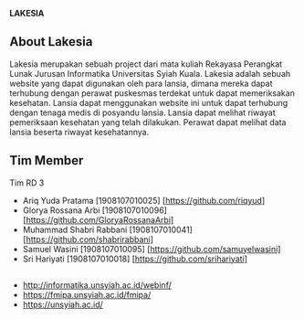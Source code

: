 <h align="center"><b>LAKESIA</b></h>

## About Lakesia

Lakesia merupakan sebuah project dari mata kuliah Rekayasa Perangkat Lunak Jurusan Informatika Universitas Syiah Kuala. Lakesia adalah sebuah website yang dapat digunakan oleh para lansia, dimana mereka dapat terhubung dengan perawat puskesmas terdekat untuk dapat memeriksakan kesehatan. Lansia dapat menggunakan website ini untuk dapat terhubung dengan tenaga medis di posyandu lansia. Lansia dapat melihat riwayat pemeriksaan kesehatan yang telah dilakukan. Perawat dapat melihat data lansia beserta riwayat kesehatannya. 


## Tim Member
Tim RD 3

- Ariq Yuda Pratama [1908107010025] [https://github.com/riqyud]
- Glorya Rossana Arbi [1908107010096] [https://github.com/GloryaRossanaArbi]
- Muhammad Shabri Rabbani [1908107010041] [https://github.com/shabrirabbani]
- Samuel Wasini [1908107010095] [https://github.com/samuyelwasini]
- Sri Hariyati [1908107010018] [https://github.com/srihariyati]

## 
- http://informatika.unsyiah.ac.id/webinf/
- https://fmipa.unsyiah.ac.id/fmipa/
- https://unsyiah.ac.id/
